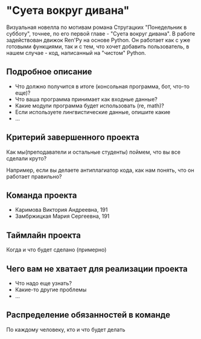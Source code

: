 # "Суета вокруг дивана"

Визуальная новелла по мотивам романа Стругацких "Понедельник в субботу", точнее, по его первой главе - "Суета вокруг дивана". В работе задействован движок Ren'Py на основе Python. Он работает как с уже готовыми функциями, так и с тем, что хочет добавить пользователь, в нашем случае - код, написанный на "чистом" Python. 

## Подробное описание

- Что должно получится в итоге (консольная программа, бот, что-то еще)?
- Что ваша программа принимает как входные данные?
- Какие модули программа будет использовать (re, math)?
- Если используете лингвистические данные, опишите какие
- ...

## Критерий завершенного проекта

Как мы(преподаватели и остальные студенты) поймем, что вы все сделали круто?

Например, если вы делаете антиплагиатор кода, как нам понять, что он работает правильно?

## Команда проекта

- Каримова Виктория Андреевна, 191
- Замбржицкая Мария Сергеевна, 191

## Таймлайн проекта

Когда и что будет сделано (примерно)

## Чего вам не хватает для реализации проекта

- Что надо еще узнать?
- Какие-то другие проблемы
- ...

## Распределение обязанностей в команде

По каждому человеку, кто и что будет делать

